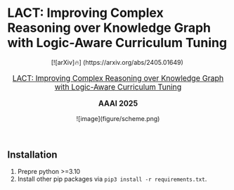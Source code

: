 # LACT: Improving Complex Reasoning over Knowledge Graph with Logic-Aware Curriculum Tuning
<div align="center">
[![arXiv]🔥] (https://arxiv.org/abs/2405.01649)&nbsp;
</div>
</div>
<p align="center" style="font-size: larger;">
  <a href="https://arxiv.org/abs/2405.01649">LACT: Improving Complex Reasoning over Knowledge Graph with Logic-Aware Curriculum Tuning</a>
</p>

<div>
  <p align="center" style="font-size: larger;">
    <strong>AAAI 2025</strong>
  </p>
</div>

<p align="center">
![image](figure/scheme.png)
<p>

<br>

## Installation

1. Prepre python >=3.10
2. Install other pip packages via `pip3 install -r requirements.txt`.

